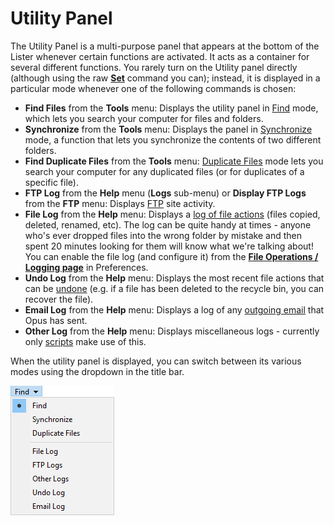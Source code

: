 # Utility Panel

The Utility Panel is a multi-purpose panel that appears at the bottom of the Lister whenever certain functions are activated. It acts as a container for several different functions. You rarely turn on the Utility panel directly (although using the raw **[Set](/Manual/reference/command_reference/internal_commands/set.md)** command you can); instead, it is displayed in a particular mode whenever one of the following commands is chosen:

- **Find Files** from the **Tools** menu: Displays the utility panel in [Find](../searching_and_filtering/find_files/RAEDME.md) mode, which lets you search your computer for files and folders.
- **Synchronize** from the **Tools** menu: Displays the panel in [Synchronize](/Manual/file_operations/copying_moving_and_deleting_files/copying_updated_files/synchronize.md) mode, a function that lets you synchronize the contents of two different folders.
- **Find Duplicate Files** from the **Tools** menu: [Duplicate Files](/Manual/additional_functionality/duplicate_file_finder.md) mode lets you search your computer for any duplicated files (or for duplicates of a specific file).
- **FTP Log** from the **Help** menu (**Logs** sub-menu) or **Display FTP Logs** from the **FTP** menu: Displays [FTP](/Manual/ftp/RAEDME.md) site activity.
- **File Log** from the **Help** menu: Displays a [log of file actions](/Manual/file_operations/tracking_and_undoing_file_operations.md) (files copied, deleted, renamed, etc). The log can be quite handy at times - anyone who's ever dropped files into the wrong folder by mistake and then spent 20 minutes looking for them will know what we're talking about! You can enable the file log (and configure it) from the **[File Operations / Logging page](/Manual/preferences/preferences_categories/file_operations/logging.md)** in Preferences.
- **Undo Log** from the **Help** menu: Displays the most recent file actions that can be [undone](/Manual/file_operations/tracking_and_undoing_file_operations.md) (e.g. if a file has been deleted to the recycle bin, you can recover the file).
- **Email Log** from the **Help** menu: Displays a log of any [outgoing email](/Manual/preferences/preferences_categories/internet/email.md) that Opus has sent.
- **Other Log** from the **Help** menu: Displays miscellaneous logs - currently only [scripts](/Manual/scripting/RAEDME.md) make use of this.

When the utility panel is displayed, you can switch between its various modes using the dropdown in the title bar.

![](/Manual/images/media/utility_pane_dropdown.png) 
